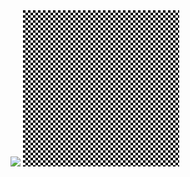 <img src="https://static.wikia.nocookie.net/1f3f79f7-5f43-42d6-b3aa-129c5606be44">
<img src="help.gif">

